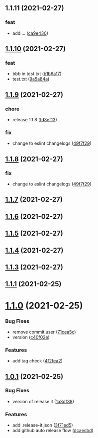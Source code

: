 ## 1.1.11 (2021-02-27)


### feat

* add ... ([ca9e430](https://github.com/ljourm/sandbox/commit/ca9e4308dda35d80e27f31211b141853bef16f2d))

## [1.1.10](https://github.com/ljourm/sandbox/compare/1.1.9...1.1.10) (2021-02-27)


### feat

* bbb in test.txt ([b1b6a17](https://github.com/ljourm/sandbox/commit/b1b6a176449c0467348501dd4fb71f818aaa2b52))
* test.txt ([9a5a84a](https://github.com/ljourm/sandbox/commit/9a5a84a04a9fd895c5fd12485caabb0d2278f609))

## [1.1.9](https://github.com/ljourm/sandbox/compare/1.1.7...1.1.9) (2021-02-27)


### chore

* release 1.1.8 ([fd3ef13](https://github.com/ljourm/sandbox/commit/fd3ef13f79257952c45aec42f9fde4be40fe12ae))

### fix

* change to eslint changelogs ([49f7f29](https://github.com/ljourm/sandbox/commit/49f7f291e0897b4fd96b6cfeef04cee7f139d2b7))

## [1.1.8](https://github.com/ljourm/sandbox/compare/1.1.7...1.1.8) (2021-02-27)


### fix

* change to eslint changelogs ([49f7f29](https://github.com/ljourm/sandbox/commit/49f7f291e0897b4fd96b6cfeef04cee7f139d2b7))

## [1.1.7](https://github.com/ljourm/sandbox/compare/1.1.6...1.1.7) (2021-02-27)



## [1.1.6](https://github.com/ljourm/sandbox/compare/1.1.6...1.1.7) (2021-02-27)



## [1.1.5](https://github.com/ljourm/sandbox/compare/1.1.6...1.1.7) (2021-02-27)



## [1.1.4](https://github.com/ljourm/sandbox/compare/1.1.6...1.1.7) (2021-02-27)



## [1.1.3](https://github.com/ljourm/sandbox/compare/1.1.6...1.1.7) (2021-02-27)



## [1.1.1](https://github.com/ljourm/sandbox/compare/1.1.6...1.1.7) (2021-02-25)



# [1.1.0](https://github.com/ljourm/sandbox/compare/1.1.6...1.1.7) (2021-02-25)


### Bug Fixes

* remove commit user ([71cea5c](https://github.com/ljourm/sandbox/commit/71cea5c849f97d113b1e00cc379a0d7dda35a4d1))
* version ([c40f02e](https://github.com/ljourm/sandbox/commit/c40f02e287e466cc1bdb7a4bfd0147991a39f576))


### Features

* add tag check ([4f2fea2](https://github.com/ljourm/sandbox/commit/4f2fea23a2e021dda09b3e57424e81e1336a8498))



## [1.0.1](https://github.com/ljourm/sandbox/compare/1.1.6...1.1.7) (2021-02-25)


### Bug Fixes

* version of release it ([1a3df38](https://github.com/ljourm/sandbox/commit/1a3df38cd61c8352cda59d017b8288aaa0041ee5))


### Features

* add .release-it.json ([3f71ed5](https://github.com/ljourm/sandbox/commit/3f71ed5646e7513ccdb35095d9be19d7adaa61f1))
* add github auto release flow ([dcaecbd](https://github.com/ljourm/sandbox/commit/dcaecbd6462d6c7889e14b0b368beaa0ecb54149))

